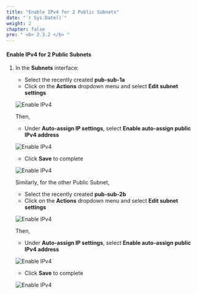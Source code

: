 ```yaml
---
title: "Enable IPv4 for 2 Public Subnets"
date: "`r Sys.Date()`"
weight: 2
chapter: false
pre: " <b> 2.3.2 </b> "
---
```


#### Enable IPv4 for 2 Public Subnets

1. In the **Subnets** interface:

   - Select the recently created **pub-sub-1a**
   - Click on the **Actions** dropdown menu and select **Edit subnet settings**

   ![Enable IPv4](/images/2.3-Subnet/2.3.2-EnableIPv4PubSubnet/0001-enableipv4.png?featherlight=false&width=90pc)

   Then,

   - Under **Auto-assign IP settings**, select **Enable auto-assign public IPv4 address**

   ![Enable IPv4](/images/2.3-Subnet/2.3.2-EnableIPv4PubSubnet/0002-enableipv4.png?featherlight=false&width=90pc)

   - Click **Save** to complete

   ![Enable IPv4](/images/2.3-Subnet/2.3.2-EnableIPv4PubSubnet/0003-enableipv4.png?featherlight=false&width=90pc)

   Similarly, for the other Public Subnet,

   - Select the recently created **pub-sub-2b**
   - Click on the **Actions** dropdown menu and select **Edit subnet settings**

   ![Enable IPv4](/images/2.3-Subnet/2.3.2-EnableIPv4PubSubnet/0004-enableipv4.png?featherlight=false&width=90pc)

   Then,

   - Under **Auto-assign IP settings**, select **Enable auto-assign public IPv4 address**

   ![Enable IPv4](/images/2.3-Subnet/2.3.2-EnableIPv4PubSubnet/0005-enableipv4.png?featherlight=false&width=90pc)

   - Click **Save** to complete

   ![Enable IPv4](/images/2.3-Subnet/2.3.2-EnableIPv4PubSubnet/0006-enableipv4.png?featherlight=false&width=90pc)
